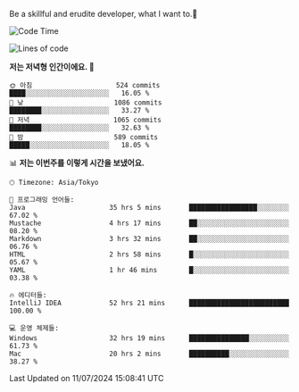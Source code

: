 Be a skillful and erudite developer, what I want to.👶

<!--START_SECTION:waka-->
![Code Time](http://img.shields.io/badge/Code%20Time-1%2C045%20hrs%2022%20mins-blue)

![Lines of code](https://img.shields.io/badge/%EC%A0%80%EB%8A%94%20%EC%97%AC%ED%83%9C%EA%B9%8C%EC%A7%80%20-2.7%20million%20%EC%A4%84%EC%9D%98%20%EC%BD%94%EB%93%9C%EB%A5%BC%20%EC%9E%91%EC%84%B1%ED%96%88%EC%96%B4%EC%9A%94.-blue)

**저는 저녁형 인간이에요. 🦉** 

```text
🌞 아침                     524 commits         ████░░░░░░░░░░░░░░░░░░░░░   16.05 % 
🌆 낮　                     1086 commits        ████████░░░░░░░░░░░░░░░░░   33.27 % 
🌃 저녁                     1065 commits        ████████░░░░░░░░░░░░░░░░░   32.63 % 
🌙 밤　                     589 commits         █████░░░░░░░░░░░░░░░░░░░░   18.05 % 
```


📊 **저는 이번주를 이렇게 시간을 보냈어요.** 

```text
🕑︎ Timezone: Asia/Tokyo

💬 프로그래밍 언어들: 
Java                     35 hrs 5 mins       █████████████████░░░░░░░░   67.02 % 
Mustache                 4 hrs 17 mins       ██░░░░░░░░░░░░░░░░░░░░░░░   08.20 % 
Markdown                 3 hrs 32 mins       ██░░░░░░░░░░░░░░░░░░░░░░░   06.76 % 
HTML                     2 hrs 58 mins       █░░░░░░░░░░░░░░░░░░░░░░░░   05.67 % 
YAML                     1 hr 46 mins        █░░░░░░░░░░░░░░░░░░░░░░░░   03.38 % 

🔥 에디터들: 
IntelliJ IDEA            52 hrs 21 mins      █████████████████████████   100.00 % 

💻 운영 체제들: 
Windows                  32 hrs 19 mins      ███████████████░░░░░░░░░░   61.73 % 
Mac                      20 hrs 2 mins       ██████████░░░░░░░░░░░░░░░   38.27 % 
```


 Last Updated on 11/07/2024 15:08:41 UTC
<!--END_SECTION:waka-->

